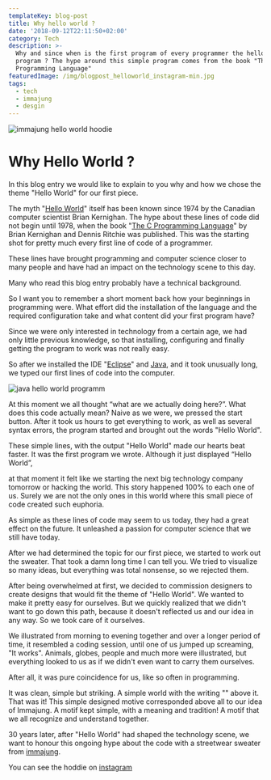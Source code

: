 ```yaml
---
templateKey: blog-post
title: Why hello world ?
date: '2018-09-12T22:11:50+02:00'
category: Tech
description: >-
  Why and since when is the first program of every programmer the hello world
  program ? The hype around this simple program comes from the book "The C
  Programming Language"
featuredImage: /img/blogpost_helloworld_instagram-min.jpg
tags:
  - tech
  - immajung
  - desgin
---
```

![immajung hello world hoodie](/img/blogpost_helloworld_instagram-min.jpg)

# Why Hello World ?

In this blog entry we would like to explain to you why and how we chose the theme "Hello World" for our first piece.

The myth "[Hello World](http://helloworldcollection.de/)" itself has been known since 1974 by the Canadian computer scientist Brian Kernighan. The hype about these lines of code did not begin until 1978, when the book "[The C Programming Language](https://en.wikipedia.org/wiki/The_C_Programming_Language)" by Brian Kernighan and Dennis Ritchie was published. This was the starting shot for pretty much every first line of code of a programmer.

These lines have brought programming and computer science closer to many people and have had an impact on the technology scene to this day.

Many who read this blog entry probably have a technical background.

So I want you to remember a short moment back how your beginnings in programming were. What effort did the installation of the language and the required configuration take and what content did your first program have?

Since we were only interested in technology from a certain age, we had only little previous knowledge, so that installing, configuring and finally getting the program to work was not really easy.

So after we installed the IDE "[Eclipse](https://www.eclipse.org/)" and [Java](https://java.com/), and it took unusually long, we typed our first lines of code into the computer.

![java hello world programm](/img/java_hello_world.png)

At this moment we all thought “what are we actually doing here?”. What does this code actually mean? Naive as we were, we pressed the start button. After it took us hours to get everything to work, as well as several syntax errors, the program started and brought out the words "Hello World".

These simple lines, with the output "Hello World" made our hearts beat faster. It was the first program we wrote. Although it just displayed “Hello World”,

at that moment it felt like we starting the next big technology company tomorrow or hacking the world. This story happened 100% to each one of us. Surely we are not the only ones in this world where this small piece of code created such euphoria.

As simple as these lines of code may seem to us today, they had a great effect on the future. It unleashed a passion for computer science that we still have today.

After we had determined the topic for our first piece, we started to work out the sweater. That took a damn long time I can tell you. We tried to visualize so many ideas, but everything was total nonsense, so we rejected them.

After being overwhelmed at first, we decided to commission designers to create designs that would fit the theme of "Hello World". We wanted to make it pretty easy for ourselves. But we quickly realized that we didn't want to go down this path, because it doesn't reflected us and our idea in any way. So we took care of it ourselves.

We illustrated from morning to evening together and over a longer period of time, it resembled a coding session, until one of us jumped up screaming, "It works". Animals, globes, people and much more were illustrated, but everything looked to us as if we didn't even want to carry them ourselves.

After all, it was pure coincidence for us, like so often in programming.

It was clean, simple but striking. A simple world with the writing "<HELLO WORLD>" above it. That was it! This simple designed motive corresponded above all to our idea of Immajung. A motif kept simple, with a meaning and tradition! A motif that we all recognize and understand together.

30 years later, after "Hello World" had shaped the technology scene, we want to honour this ongoing hype about the code with a streetwear sweater from [immajung](www.immajung.com).

You can see the hoddie on [instagram](https://www.instagram.com/immajung.clo/)
